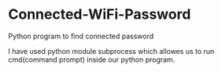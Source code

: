 # Connected-WiFi-Password

Python program to find connected password

I have used python module subprocess which allowes us to run cmd(command prompt) inside our python program.

